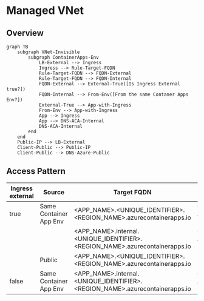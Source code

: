 # Managed VNet

## Overview

```mermaid
graph TB
    subgraph VNet-Invisible
        subgraph ContainerApps-Env
            LB-External --> Ingress
            Ingress --> Rule-Target-FQDN
            Rule-Target-FQDN --> FQDN-External
            Rule-Target-FQDN --> FQDN-Internal
            FQDN-External --> External-True([Is Ingress External true?])
            FQDN-Internal --> From-Env([From the same Contaner Apps Env?])
            External-True --> App-with-Ingress
            From-Env --> App-with-Ingress
            App --> Ingress
            App --> DNS-ACA-Internal
            DNS-ACA-Internal
        end
    end
    Public-IP --> LB-External
    Client-Public --> Public-IP
    Client-Public --> DNS-Azure-Public
```

## Access Pattern

| Ingress external | Source                 | Target FQDN                                                                 | Resolved Target IP                  |
|------------------|------------------------|-----------------------------------------------------------------------------|----------------------------|
| true             | Same Container App Env | <APP_NAME>.<UNIQUE_IDENTIFIER>.<REGION_NAME>.azurecontainerapps.io          | Container App Env Internal |
|                  |                        | <APP_NAME>.internal.<UNIQUE_IDENTIFIER>.<REGION_NAME>.azurecontainerapps.io | Container App Env Internal |
|                  | Public                 | <APP_NAME>.<UNIQUE_IDENTIFIER>.<REGION_NAME>.azurecontainerapps.io          | Public                     |
| false            | Same Container App Env | <APP_NAME>.internal.<UNIQUE_IDENTIFIER>.<REGION_NAME>.azurecontainerapps.io | Container App Env Internal |
